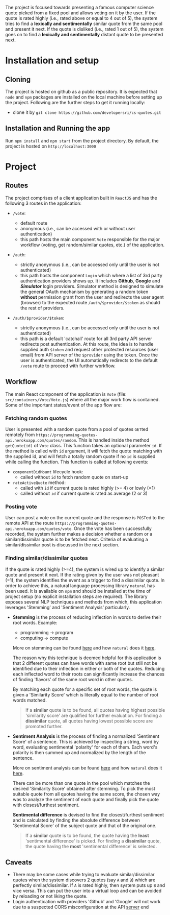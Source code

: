 The project is focused towards presenting a famous computer science quote picked from a fixed pool and allows voting on it by the user. If the quote is rated highly (i.e., rated above or equal to 4 out of 5), the system tries to find a **lexically and sentimentally** similar quote from the same pool and present it next. If the quote is disliked (i.e., rated 1 out of 5), the system goes on to find a **lexically and sentimentally** distant quote to be presented next.


# Installation and setup

## Cloning

The project is hosted on github as a public repository. It is expected that `node` and `npm` packages are installed on the local machine before setting up the project. Following are the further steps to get it running locally:

- clone it by `git clone https://github.com/developersri/cs-quotes.git`

## Installation and Running the app

Run `npm install` and `npm start` from the project directory. By default, the project is hosted on `http://localhost:3000`


# Project

## Routes

The project comprises of a client application built in `ReactJS` and has the following 3 routes in the application:

- `/vote`:
  - default route
  - anonymous (i.e., can be accessed with or without user authentication)
  - this path hosts the main component `Vote` responsible for the major workflow (voting, get random/similar quotes, etc.) of the application.

- `/auth`:
  - strictly anonymous (i.e., can be accessed only until the user is not authenticated)
  - this path hosts the component `Login` which where a list of 3rd party authentication providers shows up. It includes **Github**, **Google** and **_Simulator_** login providers. Simulator method is designed to simulate the general OAuth mechanism by generating a random token **without** permission grant from the user and redirects the user agent (browser) to the expected route `/auth/$provider/$token` as should the rest of providers.

- `/auth/$provider/$token`:
  - strictly anonymous (i.e., can be accessed only until the user is not authenticated)
  - this path is a default 'catchall' route for all 3rd party API server redirects post authentication. At this route, the idea is to handle supplied auth `$token` and request other protected resources (user email) from API server of the `$provider` using the token. Once the user is authenticated, the UI automatically redirects to the default `/vote` route to proceed with further workflow.


## Workflow

The main React component of the application is `Vote` (file: `src/containers/Vote/Vote.js`) where all the major work flow is contained. Some of the important states/event of the app flow are:

### Fetching random quotes

User is presented with a random quote from a pool of quotes `GET`ted remotely from `https://programming-quotes-api.herokuapp.com/quotes/random`. This is handled inside the method `getQuote(id)` of `Vote` class. This function takes an optional parameter `id`. If the method is called with `id` argument, it will fetch the quote matching with the supplied id, and will fetch a totally random quote if no `id` is supplied while calling the function. This function is called at following events:

- `componentDidMount` lifecycle hook:
  - called without `id` to fetch random quote on start-up
- `rateActiveQuote` method:
  - called with `id` if current quote is rated highly (>= 4) or lowly (=1)
  - called without `id` if current quote is rated as average (2 or 3)

### Posting vote

User can post a vote on the current quote and the response is `POST`ed to the remote API at the route `https://programming-quotes-api.herokuapp.com/quotes/vote`.
Once the vote has been successfully recorded, the system further makes a decision whether a random or a similar/dissimilar quote is to be fetched next. Criteria of evaluating a similar/dissimilar post is discussed in the next section.

### Finding similar/dissimilar quotes

If the quote is rated highly (>=4), the system is wired up to identify a similar quote and present it next. If the rating given by the user was not pleasant (=1), the system identifies the event as a trigger to find a dissimilar quote. In order to achieve this, a natural language processing library `natural` has been used. It is available on `npm` and should be installed at the time of project setup (no explicit installation steps are required). The library exposes several NLP techniques and methods from which, this application leverages 'Stemming' and 'Sentiment Analysis' particularly.

- **Stemming** is the process of reducing inflection in words to derive their root words.  Example:
  - programming -> program
  - computing -> compute

  More on stemming can be found [here](https://en.wikipedia.org/wiki/Stemming) and how `natural` does it [here](https://www.npmjs.com/package/natural#stemmers).

  The reason why this technique is deemed helpful for this application is that 2 different quotes can have words with same root but still not be identified due to their inflection in either or both of the quotes. Reducing each inflected word to their roots can significantly increase the chances of finding 'flavors' of the same root word in other quotes.

  By matching each quote for a specific set of root words, the quote is given a 'Similarity Score' which is literally equal to the number of root words matched.

  > If a **similar** quote is to be found, all quotes having highest possible 'similarity score' are qualified for further evaluation.
  > For finding a **dissimilar** quote, all quotes having lowest possible score are promoted further.

- **Sentiment Analysis** is the process of finding a normalized 'Sentiment Score' of a sentence. This is achieved by inspecting a string, word by word, evaluating sentimental 'polarity' for each of them. Each word's polarity is then summed up and normalized by the length of the sentence.

  More on sentiment analysis can be found [here](https://en.wikipedia.org/wiki/Sentiment_analysis) and how `natural` does it [here](https://www.npmjs.com/package/natural#sentiment-analysis).

  There can be more than one quote in the pool which matches the desired 'Similarity Score' obtained after stemming. To pick the most suitable quote from all quotes having the same score, the chosen way was to analyze the sentiment of each quote and finally pick the quote with closest/furthest sentiment.

  **Sentimental difference** is devised to find the closest/furthest sentiment and is calculated by finding the absolute difference between 'Sentimental Score' of the subject quote and that of the original one.

  > If a **similar** quote is to be found, the quote having the **least** 'sentimental difference' is picked.
  > For finding a **dissimilar** quote, the quote having the **most** 'sentimental difference' is selected.

## Caveats

- There may be some cases while trying to evaluate similar/dissimilar quotes when the system discovers 2 quotes (say `A` and `B`) which are perfectly similar/dissimilar. If `A` is rated highly, then system puts up `B` and vice versa. This can put the user into a virtual loop and can be avoided by reloading or not liking the quote.
- Login authentication with providers 'Github' and 'Google' will not work due to a suspected CORS misconfiguration at the API [server](https://programming-quotes-api.herokuapp.com) end
